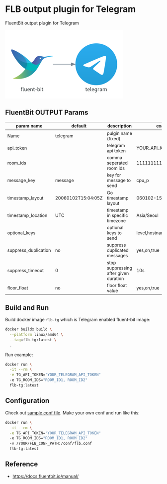 # FLB output plugin for Telegram

FluentBit output plugin for Telegram

![logo](_image/fb_out_telegram.png)

## FluentBit OUTPUT Params

| param name           | default            | description                           | example               | mandatory |
|----------------------|--------------------|---------------------------------------|-----------------------|-----------|
| Name                 | telegram           | pulgin name (fixed)                   |                       | yes       |
| api_token            |                    | telegram api token                    | YOUR_API_KEY          | yes       |
| room_ids             |                    | comma seperated room ids              | 1111111111,2222222222 | yes       |
| message_key          | message            | key for message to send               | cpu_p                 | no        |
| timestamp_layout     | 20060102T15:04:05Z | Go timestamp layout                   | 060102-150405         | no        |
| timestamp_location   | UTC                | timestamp in specific timezone        | Asia/Seoul            | no        |
| optional_keys        |                    | optional keys to send                 | level,hostname        | no        |
| suppress_duplication | no                 | suppress duplicated messages          | yes,on,true           | no        |
| suppress_timeout     | 0                  | stop suppressing after given duration | 10s                   | no        |
| floor_float          | no                 | floor float value                     | yes,on,true           | no        |

## Build and Run

Build docker image `flb-tg` which is Telegram enabled fluent-bit image:

```bash
docker buildx build \
  --platform linux/amd64 \
  --tag=flb-tg:latest \
  .
```

Run example:

```bash
docker run \
  -it --rm \
  -e TG_API_TOKEN="YOUR_TELEGRAM_API_TOKEN"
  -e TG_ROOM_IDS="ROOM_ID1, ROOM_ID2"
  flb-tg:latest
```

## Configuration

Check out [sample conf file](conf/flb.conf).
Make your own conf and run like this:

```bash
docker run \
  -it --rm \
  -e TG_API_TOKEN="YOUR_TELEGRAM_API_TOKEN"
  -e TG_ROOM_IDS="ROOM_ID1, ROOM_ID2"
  -v /YOUR/FLB_CONF_PATH:/conf/flb.conf
  flb-tg:latest
```

## Reference

- <https://docs.fluentbit.io/manual/>
